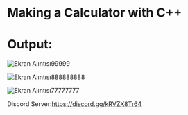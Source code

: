 # Making a Calculator with C++
# Output:
![Ekran Alıntısı99999](https://user-images.githubusercontent.com/107439786/187400859-533c6df7-937c-433b-96e9-7a2d3cf92714.PNG)

![Ekran Alıntısı888888888](https://user-images.githubusercontent.com/107439786/187400972-eb5fd3b6-8638-4335-9c9c-66f9bb4134d1.PNG)

![Ekran Alıntısı77777777](https://user-images.githubusercontent.com/107439786/187400989-29191f96-42d2-4cef-8001-455c887fbe28.PNG)

Discord Server:https://discord.gg/kRVZX8Tr64
